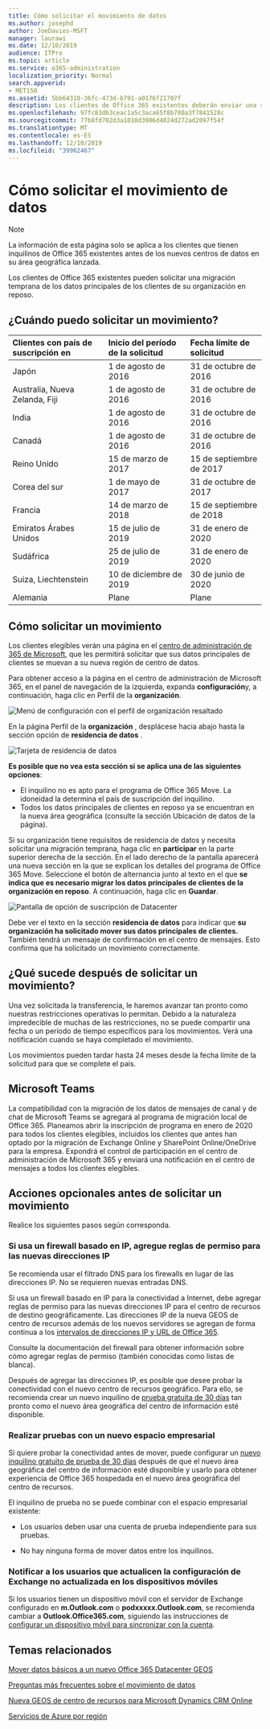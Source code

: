 ```yaml
---
title: Cómo solicitar el movimiento de datos
ms.author: josephd
author: JoeDavies-MSFT
manager: laurawi
ms.date: 12/10/2019
audience: ITPro
ms.topic: article
ms.service: o365-administration
localization_priority: Normal
search.appverid:
- MET150
ms.assetid: 5bb64310-36fc-473d-b791-a0176f21707f
description: Los clientes de Office 365 existentes deberán enviar una solicitud antes de la fecha límite de su país para que los datos del cliente de los servicios de Office 365 participantes se muevan a su nueva geografía.
ms.openlocfilehash: 97fc83db3ceac1a5c3aca65f8b780a3f7841528c
ms.sourcegitcommit: 77b8fd702d3a1010d3906d4024d272ad2097f54f
ms.translationtype: MT
ms.contentlocale: es-ES
ms.lasthandoff: 12/10/2019
ms.locfileid: "39962467"
---
```

# <a name="how-to-request-your-data-move"></a>Cómo solicitar el movimiento de datos

> [!NOTE]
> La información de esta página solo se aplica a los clientes que tienen inquilinos de Office 365 existentes antes de los nuevos centros de datos en su área geográfica lanzada. 
  
Los clientes de Office 365 existentes pueden solicitar una migración temprana de los datos principales de los clientes de su organización en reposo.  
  
## <a name="when-can-i-request-a-move"></a>¿Cuándo puedo solicitar un movimiento?

|**Clientes con país de suscripción en**|**Inicio del período de la solicitud**|**Fecha límite de solicitud**|
|:-----|:-----|:-----|
|Japón  <br/> |1 de agosto de 2016  <br/> |31 de octubre de 2016  <br/> |
|Australia, Nueva Zelanda, Fiji  <br/> |1 de agosto de 2016  <br/> |31 de octubre de 2016  <br/> |
|India  <br/> |1 de agosto de 2016  <br/> |31 de octubre de 2016  <br/> |
|Canadá  <br/> |1 de agosto de 2016  <br/> |31 de octubre de 2016  <br/> |
|Reino Unido  <br/> |15 de marzo de 2017  <br/> |15 de septiembre de 2017  <br/> |
|Corea del sur  <br/> |1 de mayo de 2017  <br/> |31 de octubre de 2017  <br/> |
|Francia  <br/> |14 de marzo de 2018  <br/> |15 de septiembre de 2018  <br/> |
|Emiratos Árabes Unidos  <br/> |15 de julio de 2019  <br/> |31 de enero de 2020  <br/> |
|Sudáfrica  <br/> |25 de julio de 2019  <br/> |31 de enero de 2020  <br/> |
|Suiza, Liechtenstein  <br/> |10 de diciembre de 2019  <br/> |30 de junio de 2020  <br/> |
|Alemania  <br/> |Plane  <br/> |Plane  <br/> |
   
## <a name="how-to-request-a-move"></a>Cómo solicitar un movimiento

Los clientes elegibles verán una página en el [centro de administración de 365 de Microsoft](https://aka.ms/365admin), que les permitirá solicitar que sus datos principales de clientes se muevan a su nueva región de centro de datos.  
  
Para obtener acceso a la página en el centro de administración de Microsoft 365, en el panel de navegación de la izquierda, expanda **configuración**y, a continuación, haga clic en Perfil de la **organización**.
  
![Menú de configuración con el perfil de organización resaltado](media/22799fac-32b4-4f79-ae60-3f6ffb7cfbd7.png)
  
En la página Perfil de la **organización** , desplácese hacia abajo hasta la sección opción de **residencia de datos** . 
  
![Tarjeta de residencia de datos](media/dataresidencyae.jpg)
  
**Es posible que no vea esta sección si se aplica una de las siguientes opciones**:
- El inquilino no es apto para el programa de Office 365 Move.  La idoneidad la determina el país de suscripción del inquilino.
- Todos los datos principales de clientes en reposo ya se encuentran en la nueva área geográfica (consulte la sección Ubicación de datos de la página). 
  
Si su organización tiene requisitos de residencia de datos y necesita solicitar una migración temprana, haga clic en **participar** en la parte superior derecha de la sección. En el lado derecho de la pantalla aparecerá una nueva sección en la que se explican los detalles del programa de Office 365 Move. Seleccione el botón de alternancia junto al texto en el que **se indica que es necesario migrar los datos principales de clientes de la organización en reposo**. A continuación, haga clic en **Guardar**.
  
![Pantalla de opción de suscripción de Datacenter](media/dataresidencyflyoutae.jpg)
  
Debe ver el texto en la sección **residencia de datos** para indicar que **su organización ha solicitado mover sus datos principales de clientes.** También tendrá un mensaje de confirmación en el centro de mensajes. Esto confirma que ha solicitado un movimiento correctamente. 


  
## <a name="what-happens-after-requesting-a-move"></a>¿Qué sucede después de solicitar un movimiento?

Una vez solicitada la transferencia, le haremos avanzar tan pronto como nuestras restricciones operativas lo permitan. Debido a la naturaleza impredecible de muchas de las restricciones, no se puede compartir una fecha o un período de tiempo específicos para los movimientos. Verá una notificación cuando se haya completado el movimiento.
  
Los movimientos pueden tardar hasta 24 meses desde la fecha límite de la solicitud para que se complete el país.
  
## <a name="microsoft-teams"></a>Microsoft Teams

La compatibilidad con la migración de los datos de mensajes de canal y de chat de Microsoft Teams se agregará al programa de migración local de Office 365.  Planeamos abrir la inscripción de programa en enero de 2020 para todos los clientes elegibles, incluidos los clientes que antes han optado por la migración de Exchange Online y SharePoint Online/OneDrive para la empresa.  Expondrá el control de participación en el centro de administración de Microsoft 365 y enviará una notificación en el centro de mensajes a todos los clientes elegibles.   

## <a name="optional-actions-before-you-request-a-move"></a>Acciones opcionales antes de solicitar un movimiento

Realice los siguientes pasos según corresponda.
  
### <a name="if-you-use-an-ip-based-firewall-add-allow-rules-for-the-new-ip-addresses"></a>Si usa un firewall basado en IP, agregue reglas de permiso para las nuevas direcciones IP

Se recomienda usar el filtrado DNS para los firewalls en lugar de las direcciones IP. No se requieren nuevas entradas DNS.
  
Si usa un firewall basado en IP para la conectividad a Internet, debe agregar reglas de permiso para las nuevas direcciones IP para el centro de recursos de destino geográficamente. Las direcciones IP de la nueva GEOS de centro de recursos además de los nuevos servidores se agregan de forma continua a los [intervalos de direcciones IP y URL de Office 365](https://go.microsoft.com/fwlink/p/?LinkId=229631).
  
Consulte la documentación del firewall para obtener información sobre cómo agregar reglas de permiso (también conocidas como listas de blanca).
  
Después de agregar las direcciones IP, es posible que desee probar la conectividad con el nuevo centro de recursos geográfico. Para ello, se recomienda crear un nuevo inquilino de [prueba gratuita de 30 días](https://go.microsoft.com/fwlink/?LinkId=522463) tan pronto como el nuevo área geográfica del centro de información esté disponible. 
  
### <a name="test-using-a-new-tenant"></a>Realizar pruebas con un nuevo espacio empresarial

Si quiere probar la conectividad antes de mover, puede configurar un [nuevo inquilino gratuito de prueba de 30 días](https://go.microsoft.com/fwlink/?LinkId=522463) después de que el nuevo área geográfica del centro de información esté disponible y usarlo para obtener experiencia de Office 365 hospedada en el nuevo área geográfica del centro de recursos. 
  
El inquilino de prueba no se puede combinar con el espacio empresarial existente:
  
- Los usuarios deben usar una cuenta de prueba independiente para sus pruebas.
    
- No hay ninguna forma de mover datos entre los inquilinos.
    
### <a name="notify-users-to-update-out-of-date-exchange-settings-on-mobile-devices"></a>Notificar a los usuarios que actualicen la configuración de Exchange no actualizada en los dispositivos móviles

Si los usuarios tienen un dispositivo móvil con el servidor de Exchange configurado en **m.Outlook.com** o **podxxxxx.Outlook.com**, se recomienda cambiar a **Outlook.Office365.com**, siguiendo las instrucciones de [configurar un dispositivo móvil para sincronizar con la cuenta](https://support.office.com/article/c9139caf-01ab-41a0-827c-3c06ee569ed3).

## <a name="related-topics"></a>Temas relacionados

[Mover datos básicos a un nuevo Office 365 Datacenter GEOS](moving-data-to-new-datacenter-geos.md)

[Preguntas más frecuentes sobre el movimiento de datos](data-move-faq.md)

[Nueva GEOS de centro de recursos para Microsoft Dynamics CRM Online](https://go.microsoft.com/fwlink/p/?Linkid=615924)
  
[Servicios de Azure por región](https://azure.microsoft.com/regions/)
  

